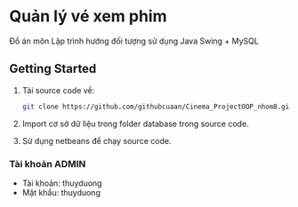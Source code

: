 <!-- author: dinhan -->
# Quản lý vé xem phim
Đồ án môn Lập trình hướng đối tượng sử dụng Java Swing + MySQL
## Getting Started

1. Tải source code về:

   ```bash
   git clone https://github.com/githubcuaan/Cinema_ProjectOOP_nhom8.git
   ```
2. Import cơ sở dữ liệu trong folder database trong source code.

3. Sử dụng netbeans để chạy source code.

### Tài khoản ADMIN
- Tài khoản: thuyduong
- Mật khẩu: thuyduong
